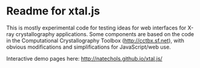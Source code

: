 Readme for xtal.js 
==================

This is mostly experimental code for testing ideas for web interfaces for
X-ray crystallography applications.  Some components are based on the code in
the Computational Crystallography Toolbox (http://cctbx.sf.net), with obvious
modifications and simplifications for JavaScript/web use.

Interactive demo pages here:
http://natechols.github.io/xtal.js/
